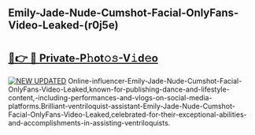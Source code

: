 ## Emily-Jade-Nude-Cumshot-Facial-OnlyFans-Video-Leaked-(r0j5e)


# <h2><a href="https://mediaupload.pro?-19M">🔗👉 🔴 Private-P𝚑ot𝚘𝚜-V𝚒d𝚎o</a></h2>

[![NEW UPDATED](https://i.imgur.com/0qMVB7G.gif)](https://mediaupload.pro?-19M)
Online-influencer-Emily-Jade-Nude-Cumshot-Facial-OnlyFans-Video-Leaked,known-for-publishing-dance-and-lifestyle-content,-including-performances-and-vlogs-on-social-media-platforms.Brilliant-ventriloquist-assistant-Emily-Jade-Nude-Cumshot-Facial-OnlyFans-Video-Leaked,celebrated-for-their-exceptional-abilities-and-accomplishments-in-assisting-ventriloquists.  